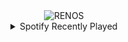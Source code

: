 <div align="center">
<picture>
    <source media="(prefers-color-scheme: dark)" srcset="https://i.ibb.co/cVGTxVC/output-gif.gif">
    <source media="(prefers-color-scheme: light)" srcset="https://i.ibb.co/cVGTxVC/output-gif.gif">
    <img alt="RENOS" src="https://i.ibb.co/cVGTxVC/output-gif.gif">
</picture>
<details>
<summary>Spotify Recently Played</summary>
<img src="https://spotify-recently-played-readme.vercel.app/api?user=31d6d6zerc5ct6kck32na2ozsqf4&unique=1&width=400" alt="Spotify" />
</details>
</div>

<!-- Image deletion URL: https://ibb.co/bDSd7D2/fbee758ca624480d94b2eda0f4bd7b2f -->